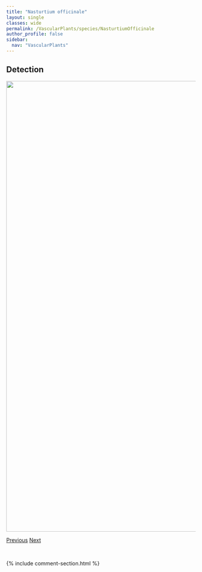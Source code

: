 ```yaml
---
title: "Nasturtium officinale"
layout: single
classes: wide
permalink: /VascularPlants/species/NasturtiumOfficinale
author_profile: false
sidebar:
  nav: "VascularPlants"
---
```


<h2>Detection</h2>

<a href="https://drive.google.com/uc?export=view&id=1Ftr3fyO5vMBpFoJLCL4gTn-ZDiY6JSy7">
<img src="https://drive.google.com/uc?export=view&id=1Ftr3fyO5vMBpFoJLCL4gTn-ZDiY6JSy7" height = "1200" width = "800">
</a>


<a href="/DevelopmentWebsite/VascularPlants/species/NassellaViridula" class="pagination--pager" title="Nassella viridula">Previous</a> <a href="/DevelopmentWebsite/VascularPlants/species/Nemesia" class="pagination--pager" title="Nemesia">Next</a>

<p>&nbsp;</p>

{% include comment-section.html %}
